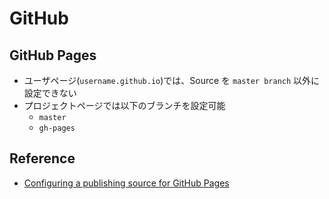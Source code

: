 # GitHub
## GitHub Pages
- ユーザページ(`username.github.io`)では、Source を `master branch` 以外に設定できない
- プロジェクトページでは以下のブランチを設定可能
    - `master`
    - `gh-pages`

## Reference
- [Configuring a publishing source for GitHub Pages](https://help.github.com/articles/configuring-a-publishing-source-for-github-pages/)